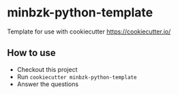 # minbzk-python-template
Template for use with cookiecutter
https://cookiecutter.io/

## How to use
* Checkout this project
* Run ```cookiecutter minbzk-python-template```
* Answer the questions
